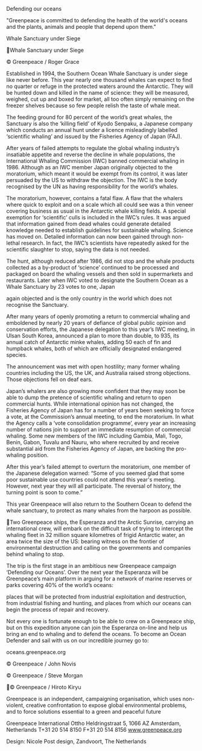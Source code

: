 Defending our oceans

"Greenpeace is committed to defending the health of the world's oceans
and the plants, animals and people that depend upon them."

Whale Sanctuary under Siege

Whale Sanctuary under Siege

© Greenpeace / Roger Grace

Established in 1994, the Southern Ocean Whale Sanctuary is under siege like never
before. This year nearly one thousand whales can expect to find no quarter or refuge
in the protected waters around the Antarctic. They will be hunted down and killed in
the name of science: they will be measured, weighed, cut up and boxed for market,
all too often simply remaining on the freezer shelves because so few people relish
the taste of whale meat.

The feeding ground for 80 percent of the world’s great whales, the Sanctuary is also
the ‘killing field’ of Kyodo Senpaku, a Japanese company which conducts an annual
hunt under a licence misleadingly labelled ‘scientific whaling’ and issued by the
Fisheries Agency of Japan (FAJ).

After years of failed attempts to regulate the global whaling industry’s insatiable
appetite and reverse the decline in whale populations, the International Whaling
Commission (IWC) banned commercial whaling in 1986. Although as an IWC member
Japan originally objected to the moratorium, which meant it would be exempt from its
control, it was later persuaded by the US to withdraw the objection. The IWC is the
body recognised by the UN as having responsibility for the world’s whales.

The moratorium, however, contains a fatal flaw. A flaw that the whalers where quick
to exploit and on a scale which all could see was a thin veneer covering business as
usual in the Antarctic whale killing fields. A special exemption for ‘scientific’ culls is
included in the IWC’s rules. It was argued that information gained from dead whales
could generate detailed knowledge needed to establish guidelines for sustainable
whaling. Science has moved on. Detailed information can now been gained through
non-lethal research. In fact, the IWC’s scientists have repeatedly asked for the
scientific slaughter to stop, saying the data is not needed.

The hunt, although reduced after 1986, did not stop and the whale products collected
as a by-product of ‘science’ continued to be processed and packaged on board the
whaling vessels and then sold in supermarkets and restaurants. Later when IWC voted
to designate the Southern Ocean as a Whale Sanctuary by 23 votes to one, Japan

again objected and is the only country in the world which does not recognise the
Sanctuary.

After many years of openly promoting a return to commercial whaling and
emboldened by nearly 20 years of defiance of global public opinion and conservation
efforts, the Japanese delegation to this year’s IWC meeting, in Ulsan South Korea,
announced a plan to more than double, to 935, its annual catch of Antarctic minke
whales, adding 50 each of fin and humpback whales, both of which are officially
designated endangered species.

The announcement was met with open hostility; many former whaling countries
including the US, the UK, and Australia raised strong objections. Those objections fell
on deaf ears.

Japan’s whalers are also growing more confident that they may soon be able to dump
the pretence of scientific whaling and return to open commercial hunts. While
international opinion has not changed, the Fisheries Agency of Japan has for a number
of years been seeking to force a vote, at the Commission’s annual meeting, to end the
moratorium. In what the Agency calls a ‘vote consolidation programme’, every year an
increasing number of nations join to support an immediate resumption of commercial
whaling. Some new members of the IWC including Gambia, Mali, Togo, Benin, Gabon,
Tuvalu and Nauru, who where recruited by and receive substantial aid from the
Fisheries Agency of Japan, are backing the pro-whaling position.

After this year’s failed attempt to overturn the moratorium, one member of the
Japanese delegation warned: “Some of you seemed glad that some poor sustainable
use countries could not attend this year's meeting. However, next year they will all
participate. The reversal of history, the turning point is soon to come.”

This year Greenpeace will also return to the Southern Ocean to defend the whale
sanctuary, to protect as many whales from the harpoon as possible.

Two Greenpeace ships, the Esperanza and the Arctic Sunrise, carrying an international
crew, will embark on the difficult task of trying to intercept the whaling fleet in 32
million square kilometres of frigid Antarctic water, an area twice the size of the US:
bearing witness on the frontier of environmental destruction and calling on the
governments and companies behind whaling to stop.

The trip is the first stage in an ambitious new Greenpeace campaign ‘Defending our
Oceans’. Over the next year the Esperanza will be Greenpeace’s main platform in
arguing for a network of marine reserves or parks covering 40% of the world’s oceans:

places that will be protected from industrial exploitation and destruction, from
industrial fishing and hunting, and places from which our oceans can begin the process
of repair and recovery.

Not every one is fortunate enough to be able to crew on a Greenpeace ship, but on this
expedition anyone can join the Esperanza on-line and help us bring an end to whaling
and to defend the oceans. To become an Ocean Defender and sail with us on our
incredible journey go to:

oceans.greenpeace.org

© Greenpeace / John Novis

© Greenpeace / Steve Morgan

© Greenpeace / Hiroto Kiryu

Greenpeace is an independent, campaigning organisation, which uses non-violent, creative confrontation to
expose global environmental problems, and to force solutions essential to a green and peaceful future

Greenpeace International Ottho Heldringstraat 5, 1066 AZ  Amsterdam, Netherlands   T+31 20 514 8150 F+31 20 514 8156 www.greenpeace.org

Design: Nicole Post design, Zandvoort, The Netherlands

